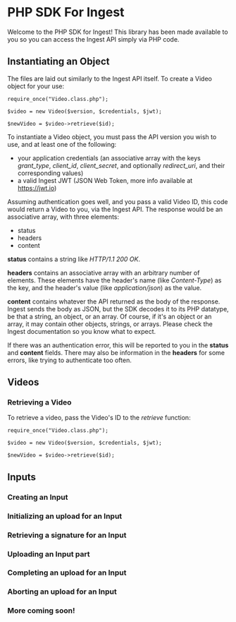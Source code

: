 # PHP SDK For Ingest

Welcome to the PHP SDK for Ingest! This library has been made available to you so you can access the Ingest API simply via PHP code.

## Instantiating an Object

The files are laid out similarly to the Ingest API itself. To create a Video object for your use:

```<?php
require_once("Video.class.php");

$video = new Video($version, $credentials, $jwt);

$newVideo = $video->retrieve($id);
```

To instantiate a Video object, you must pass the API version you wish to use, and at least one of the following:

* your application credentials (an associative array with the keys *grant_type*, *client_id*, *client_secret*, and optionally *redirect_uri*, and their corresponding values)
* a valid Ingest JWT (JSON Web Token, more info available at https://jwt.io)

Assuming authentication goes well, and you pass a valid Video ID, this code would return a Video to you, via the Ingest API. The response would be an associative array, with three elements:

* status
* headers
* content

**status** contains a string like *HTTP/1.1 200 OK*.

**headers** contains an associative array with an arbitrary number of elements. These elements have the header's name (like *Content-Type*) as the key, and the header's value (like *application/json*) as the value.

**content** contains whatever the API returned as the body of the response. Ingest sends the body as JSON, but the SDK decodes it to its PHP datatype, be that a string, an object, or an array. Of course, if it's an object or an array, it may contain other objects, strings, or arrays. Please check the Ingest documentation so you know what to expect.

If there was an authentication error, this will be reported to you in the **status** and **content** fields. There may also be information in the **headers** for some errors, like trying to authenticate too often.

## Videos

### Retrieving a Video

To retrieve a video, pass the Video's ID to the *retrieve* function:

```<?php
require_once("Video.class.php");

$video = new Video($version, $credentials, $jwt);

$newVideo = $video->retrieve($id);
```

## Inputs

### Creating an Input

### Initializing an upload for an Input

### Retrieving a signature for an Input

### Uploading an Input part

### Completing an upload for an Input

### Aborting an upload for an Input

### More coming soon!
